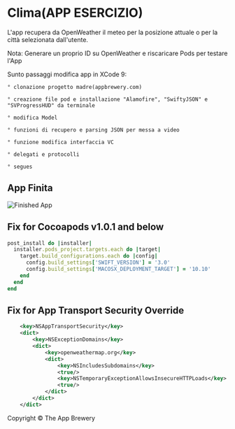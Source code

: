 # Clima(APP ESERCIZIO)

L'app recupera da OpenWeather il meteo per la posizione attuale o per la città selezionata dall'utente.

Nota: Generare un proprio ID su OpenWeather e riscaricare Pods per testare l'App

Sunto passaggi modifica app in XCode 9:

    ° clonazione progetto madre(appbrewery.com)

    ° creazione file pod e installazione "Alamofire", "SwiftyJSON" e "SVProgressHUD" da terminale
    
    ° modifica Model
    
    ° funzioni di recupero e parsing JSON per messa a video 
    
    ° funzione modifica interfaccia VC
    
    ° delegati e protocolli 
    
    ° segues
     
## App Finita
![Finished App](https://github.com/londonappbrewery/Images/blob/master/Clima.gif)

## Fix for Cocoapods v1.0.1 and below

```ruby
post_install do |installer|
  installer.pods_project.targets.each do |target|
    target.build_configurations.each do |config|
      config.build_settings['SWIFT_VERSION'] = '3.0'
      config.build_settings['MACOSX_DEPLOYMENT_TARGET'] = '10.10'
    end
  end
end
```

## Fix for App Transport Security Override

```XML
	<key>NSAppTransportSecurity</key>
	<dict>
		<key>NSExceptionDomains</key>
		<dict>
			<key>openweathermap.org</key>
			<dict>
				<key>NSIncludesSubdomains</key>
				<true/>
				<key>NSTemporaryExceptionAllowsInsecureHTTPLoads</key>
				<true/>
			</dict>
		</dict>
	</dict>
```


Copyright © The App Brewery
